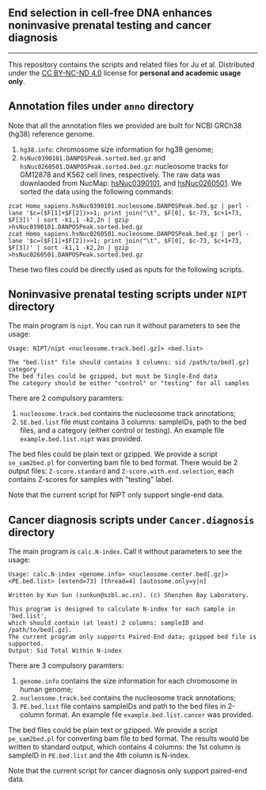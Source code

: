 ## End selection in cell-free DNA enhances noninvasive prenatal testing and cancer diagnosis
---
This repository contains the scripts and related files for Ju et al.
Distributed under the [CC BY-NC-ND 4.0](https://creativecommons.org/licenses/by-nc-nd/4.0/ "CC BY-NC-ND")
license for **personal and academic usage only**.

## Annotation files under `anno` directory
Note that all the annotation files we provided are built for NCBI GRCh38 (hg38) reference genome.
1. `hg38.info`: chromosome size information for hg38 genome;
2. `hsNuc0390101.DANPOSPeak.sorted.bed.gz` and `hsNuc0260501.DANPOSPeak.sorted.bed.gz`:
nucleosome tracks for GM12878 and K562 cell lines, respectively. The raw data was downlaoded from NucMap:
[hsNuc0390101](https://download.cncb.ac.cn/nucmap/organisms/v1/Homo_sapiens/byDataType/Nucleosome_peaks_DANPOS/Homo_sapiens.hsNuc0390101.nucleosome.DANPOSPeak.bed.gz), and
[hsNuc0260501](https://download.cncb.ac.cn/nucmap/organisms/v1/Homo_sapiens/byDataType/Nucleosome_peaks_DANPOS/Homo_sapiens.hsNuc0260501.nucleosome.DANPOSPeak.bed.gz).
We sorted the data using the following commands:
```
zcat Homo_sapiens.hsNuc0390101.nucleosome.DANPOSPeak.bed.gz | perl -lane '$c=($F[1]+$F[2])>>1; print join("\t", $F[0], $c-73, $c+1+73, $F[3])' | sort -k1,1 -k2,2n | gzip >hsNuc0390101.DANPOSPeak.sorted.bed.gz
zcat Homo_sapiens.hsNuc0260501.nucleosome.DANPOSPeak.bed.gz | perl -lane '$c=($F[1]+$F[2])>>1; print join("\t", $F[0], $c-73, $c+1+73, $F[3])' | sort -k1,1 -k2,2n | gzip >hsNuc0260501.DANPOSPeak.sorted.bed.gz
```
These two files could be directly used as nputs for the following scripts.

## Noninvasive prenatal testing scripts under `NIPT` directory
The main program is `nipt`. You can run it without parameters to see the usage:
```
Usage: NIPT/nipt <nucleosome.track.bed[.gz]> <bed.list>

The "bed.list" file should contains 3 columns: sid /path/to/bed[.gz] category
The bed files could be gzipped, but must be Single-End data
The category should be either "control" or "testing" for all samples
```

There are 2 compulsory paramters:
1. `nucleosome.track.bed` contains the nucleosome track annotations;
2. `SE.bed.list` file must contains 3 columns: sampleIDs, path to the bed files, and a category
(either control or testing). An example file `example.bed.list.nipt` was provided.

The bed files could be plain text or gzipped. We provide a script `se_sam2bed.pl` for converting bam file to bed format.
There would be 2 output files: `Z-score.standard` and `Z-score.with.end.selection`, each contains Z-scores for samples with "testing" label.

Note that the current script for NIPT only support single-end data.

## Cancer diagnosis scripts under `Cancer.diagnosis` directory
The main program is `calc.N-index`. Call it without parameters to see the usage:
```
Usage: calc.N-index <genome.info> <nucleosome.center.bed[.gz]> <PE.bed.list> [extend=73] [thread=4] [autosome.only=y|n]

Written by Kun Sun (sunkun@szbl.ac.cn). (c) Shenzhen Bay Laboratory.

This program is designed to calculate N-index for each sample in 'bed.list',
which should contain (at least) 2 columns: sampleID and /path/to/bed[.gz].
The current program only supports Paired-End data; gzipped bed file is supported.
Output: Sid Total Within N-index

```
There are 3 compulsory paramters:
1. `genome.info` contains the size information for each chromosome in human genome;
2. `nucleosome.track.bed` contains the nucleosome track annotations;
3. `PE.bed.list` file contains sampleIDs and path to the bed files in 2-column format.
An example file `example.bed.list.cancer` was provided.

The bed files could be plain text or gzipped. We provide a script `pe_sam2bed.pl` for converting bam file to bed format.
The results would be written to standard output, which contains 4 columns: the 1st column is sampleID in `PE.bed.list` and the 4th column is N-index.

Note that the current script for cancer diagnosis only support paired-end data.

